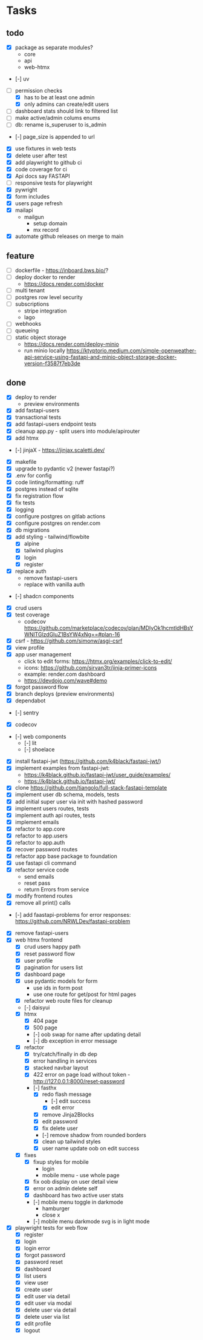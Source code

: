 # Tasks

## todo

- [x] package as separate modules?
    - core
    - api
    - web-htmx
- [-] uv
- [ ] permission checks
    - [x] has to be at least one admin
    - [x] only admins can create/edit users
- [ ] dashboard stats should link to filtered list
- [ ] make active/admin colums enums
- [ ] db: rename is_superuser to is_admin
- [-] page_size is appended to url
- [x] use fixtures in web tests
- [x] delete user after test
- [x] add playwright to github ci
- [x] code coverage for ci
- [x] Api docs say FASTAPI
- [ ] responsive tests for playwright
- [x] pywright
- [x] form includes
- [x] users page refresh
- [x] mailapi
    - mailgun
        - setup domain
        - mx record
- [x] automate github releases on merge to main

## feature

- [ ] dockerfile - https://inboard.bws.bio/?
- [ ] deploy docker to render
    - https://docs.render.com/docker
- [ ] multi tenant
- [ ] postgres row level security
- [ ] subscriptions
    - stripe integration
    - lago
- [ ] webhooks
- [ ] queueing
- [ ] static object storage
    - https://docs.render.com/deploy-minio
    - run minio
      locally https://ktyptorio.medium.com/simple-openweather-api-service-using-fastapi-and-minio-object-storage-docker-version-f3587f7eb3de

## done

- [x] deploy to render
    - preview environments
- [x] add fastapi-users
- [x] transactional tests
- [x] add fastapi-users endpoint tests
- [x] cleanup app.py - split users into module/apirouter
- [x] add htmx
- [-] jinjaX - https://jinjax.scaletti.dev/
- [x] makefile
- [x] upgrade to pydantic v2 (newer fastapi?)
- [x] .env for config
- [x] code linting/formatting: ruff
- [x] postgres instead of sqlite
- [x] fix registration flow
- [x] fix tests
- [x] logging
- [x] configure postgres on gitlab actions
- [x] configure postgres on render.com
- [x] db migrations
- [x] add styling - tailwind/flowbite
    - [x] alpine
    - [x] tailwind plugins
    - [x] login
    - [x] register
- [x] replace auth
    - remove fastapi-users
    - replace with vanilla auth
- [-] shadcn components
- [x] crud users
- [x] test coverage
    - codecov https://github.com/marketplace/codecov/plan/MDIyOk1hcmtldHBsYWNlTGlzdGluZ1BsYW4xNg==#plan-16
- [x] csrf - https://github.com/simonw/asgi-csrf
- [x] view profile
- [x] app user management
    - click to edit forms: https://htmx.org/examples/click-to-edit/
    - icons: https://github.com/sirvan3tr/jinja-primer-icons
    - example: render.com dashboard
    - https://devdojo.com/wave#demo
- [x] forgot password flow
- [x] branch deploys (preview environments)
- [x] dependabot
- [-] sentry
- [x] codecov
- [-] web components
    - [-] lit
    - [-] shoelace
- [x] install fastapi-jwt (https://github.com/k4black/fastapi-jwt/)
- [x] implement examples from fastapi-jwt:
    - https://k4black.github.io/fastapi-jwt/user_guide/examples/
    - https://k4black.github.io/fastapi-jwt/
- [x] clone https://github.com/tiangolo/full-stack-fastapi-template
- [x] implement user db schema, models, tests
- [x] add initial super user via init with hashed password
- [x] implement users routes, tests
- [x] implement auth api routes, tests
- [x] implement emails
- [x] refactor to app.core
- [x] refactor to app.users
- [x] refactor to app.auth
- [x] recover password routes
- [x] refactor app base package to foundation
- [x] use fastapi cli command
- [x] refactor service code
    - send emails
    - reset pass
    - return Errors from service
- [x] modify frontend routes
- [x] remove all print() calls
- [-] add faastapi-problems for error responses: https://github.com/NRWLDev/fastapi-problem
- [x] remove fastapi-users
- [x] web htmx frontend
    - [x] crud users happy path
    - [x] reset password flow
    - [x] user profile
    - [x] pagination for users list
    - [x] dashboard page
    - [x] use pydantic models for form
        - use ids in form post
        - use one route for get/post for html pages
    - [x] refactor web route files for cleanup
    - [-] daisyui
    - [x] htmx
        - [x] 404 page
        - [x] 500 page
        - [-] oob swap for name after updating detail
        - [-] db exception in error message
    - [x] refactor
        - [x] try/catch/finally in db dep
        - [x] error handling in services
        - [x] stacked navbar layout
        - [x] 422 error on page load without token - http://127.0.0.1:8000/reset-password
        - [-] fasthx
            - [x] redo flash message
                - [-] edit success
                - [x] edit error
            - [x] remove Jinja2Blocks
            - [x] edit password
            - [x] fix delete user
            - [-] remove shadow from rounded borders
            - [x] clean up tailwind styles
            - [x] user name update oob on edit success
    - [x] fixes
        - [x] fixup styles for mobile
            - login
            - mobile menu - use whole page
        - [x] fix oob display on user detail view
        - [x] error on admin delete self
        - [x] dashboard has two active user stats
        - [-] mobile menu toggle in darkmode
            - hamburger
            - close x
        - [-] mobile menu darkmode svg is in light mode
- [x] playwright tests for web flow
    - [x] register
    - [x] login
    - [x] login error
    - [x] forgot password
    - [x] password reset
    - [x] dashboard
    - [x] list users
    - [x] view user
    - [x] create user
    - [x] edit user via detail
    - [x] edit user via modal
    - [x] delete user via detail
    - [x] delete user via list
    - [x] edit profile
    - [x] logout

